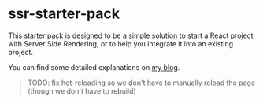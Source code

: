 # ssr-starter-pack

This starter pack is designed to be a simple solution to start a React project with Server Side Rendering, or to help you integrate it into an existing project.

You can find some detailed explanations on [my blog](https://adrienharnay.me/you-might-not-need-a-server-side-rendering-framework/).

> TODO: fix hot-reloading so we don't have to manually reload the page (though we don't have to rebuild)
